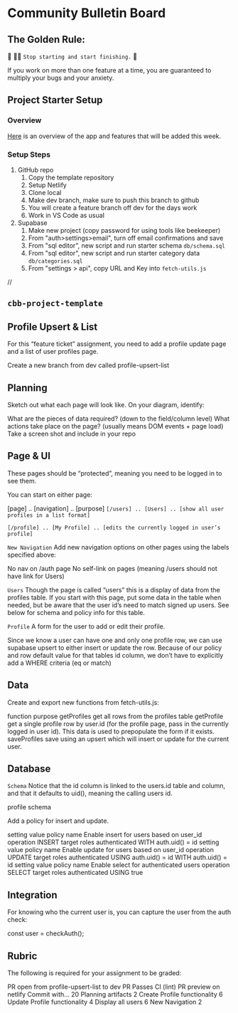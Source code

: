 # Community Bulletin Board

## The Golden Rule:

🦸 🦸‍♂️ `Stop starting and start finishing.` 🏁

If you work on more than one feature at a time, you are guaranteed to multiply your bugs and your anxiety.

## Project Starter Setup

### Overview

[Here](https://whimsical.com/page-wireframes-QKB9N3bD8HbmJDt12t5AHE) is an overview of the app and features that will be added this week.

### Setup Steps

1. GitHub repo
    1. Copy the template repository
    1. Setup Netlify
    1. Clone local
    1. Make dev branch, make sure to push this branch to github
    1. You will create a feature branch off dev for the days work
    1. Work in VS Code as usual
1. Supabase
    1. Make new project (copy password for using tools like beekeeper)
    1. From "auth>settings>email", turn off email confirmations and save
    1. From "sql editor", new script and run starter schema `db/schema.sql`
    1. From "sql editor", new script and run starter category data `db/categories.sql`
    1. From "settings > api", copy URL and Key into `fetch-utils.js`

// 

## `cbb-project-template`
## Profile Upsert & List
For this “feature ticket” assignment, you need to add a profile update page and a list of user profiles page.

Create a new branch from dev called profile-upsert-list

## Planning
Sketch out what each page will look like. On your diagram, identify:

What are the pieces of data required? (down to the field/column level)
What actions take place on the page? (usually means DOM events + page load)
Take a screen shot and include in your repo

## Page & UI
These pages should be “protected”, meaning you need to be logged in to see them.

You can start on either page:

[page] .. [navigation] .. [purpose]
`[/users] .. [Users] .. [show all user profiles in a list format]`

`[/profile] .. [My Profile] .. [edits the currently logged in user’s profile]`

`New Navigation`
Add new navigation options on other pages using the labels specified above:

No nav on /auth page
No self-link on pages (meaning /users should not have link for Users)

`Users`
Though the page is called “users” this is a display of data from the profiles table. If you start with this page, put some data in the table when needed, but be aware that the user id’s need to match signed up users. See below for schema and policy info for this table.

`Profile`
A form for the user to add or edit their profile.

Since we know a user can have one and only one profile row, we can use supabase upsert to either insert or update the row. Because of our policy and row default value for that tables id column, we don’t have to explicitly add a WHERE criteria (eq or match)

## Data
Create and export new functions from fetch-utils.js:

function purpose
getProfiles get all rows from the profiles table
getProfile get a single profile row by user.id (for the profile page, pass in the currently logged in user id). This data is used to prepopulate the form if it exists.
saveProfiles save using an upsert which will insert or update for the current user.

## Database
`Schema`
Notice that the id column is linked to the users.id table and column, and that it defaults to uid(), meaning the calling users id.

profile schema

Add a policy for insert and update.

setting value
policy name Enable insert for users based on user_id
operation INSERT
target roles authenticated
WITH auth.uid() = id
setting value
policy name Enable update for users based on user_id
operation UPDATE
target roles authenticated
USING auth.uid() = id
WITH auth.uid() = id
setting value
policy name Enable select for authenticated users
operation SELECT
target roles authenticated
USING true

## Integration
For knowing who the current user is, you can capture the user from the auth check:

const user = checkAuth();

## Rubric
The following is required for your assignment to be graded:

PR open from profile-upsert-list to dev
PR Passes CI (lint)
PR preview on netlify
Commit with… 20
Planning artifacts 2
Create Profile functionality 6
Update Profile functionality 4
Display all users 6
New Navigation 2
